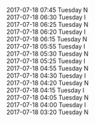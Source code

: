 2017-07-18 07:45 Tuesday  N  
2017-07-18 06:30 Tuesday  I  
2017-07-18 06:25 Tuesday  N  
2017-07-18 06:20 Tuesday  I  
2017-07-18 06:15 Tuesday  N  
2017-07-18 05:55 Tuesday  I  
2017-07-18 05:30 Tuesday  N  
2017-07-18 05:25 Tuesday  I  
2017-07-18 04:55 Tuesday  N  
2017-07-18 04:30 Tuesday  I  
2017-07-18 04:20 Tuesday  N  
2017-07-18 04:15 Tuesday  I  
2017-07-18 04:05 Tuesday  N  
2017-07-18 04:00 Tuesday  I  
2017-07-18 03:20 Tuesday  N  
